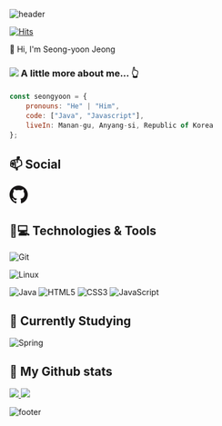 ![header](https://capsule-render.vercel.app/api?color=gradient&customColorList=0,2,2,5,30&text=Hello%World!&animation=scaleIn)

[![Hits](https://hits.seeyoufarm.com/api/count/incr/badge.svg?url=https%3A%2F%2Fgithub.com%2Fyooning92%2Fyooning92&count_bg=%239D9E9A&title_bg=%23555555&icon=&icon_color=%23E7E7E7&title=hits&edge_flat=false)](https://hits.seeyoufarm.com)

👋 Hi, I'm Seong-yoon Jeong

### <img src="https://media.giphy.com/media/VgCDAzcKvsR6OM0uWg/giphy.gif" width="50"> A little more about me...  👆 

```javascript
const seongyoon = {
    pronouns: "He" | "Him",
    code: ["Java", "Javascript"],
    liveIn: Manan-gu, Anyang-si, Republic of Korea
};
```

## 📫 Social
[![GitHub](icons/github.png)](https://github.com/yooning92)

## 🚀💻 Technologies & Tools
  ![Git](https://img.shields.io/badge/-Git-black?style=flat-square&logo=git)
  
  ![Linux](https://img.shields.io/badge/linux-FCC624?style=for-the-badge&logo=linux&logoColor=black)
  
  ![Java](https://img.shields.io/badge/Java-orange?style=flat-square&logo=java)
  ![HTML5](https://img.shields.io/badge/-HTML5-E34F26?style=flat-square&logo=html5&logoColor=white)
  ![CSS3](https://img.shields.io/badge/-CSS3-1572B6?style=flat-square&logo=css3)
  ![JavaScript](https://img.shields.io/badge/-JavaScript-black?style=flat-square&logo=javascript)

## 🌱 Currently Studying
 ![Spring](https://img.shields.io/badge/spring-6DB33F?style=for-the-badge&logo=spring&logoColor=white)


## 🔧 My Github stats
<p>
  <a href="https://github.com/yooning92">
    <img src="https://github-readme-stats.vercel.app/api/top-langs/username=yooning92&layout=compact&show_icons=true&show_owner=false&hide_title=false&theme=gruvbox" />
  </a>
  <a href="https://github.com/yooning92">
    <img src="https://github-readme-stats.vercel.app/api?username=yooning92&hide_title=false&show_icons=true&include_all_commits=false&theme=gruvbox" />
  </a>
</p>

![footer](https://capsule-render.vercel.app/api?section=footer)

